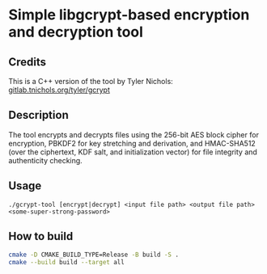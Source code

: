# Simple libgcrypt-based encryption and decryption tool

## Credits

This is a C++ version of the tool by Tyler Nichols: [gitlab.tnichols.org/tyler/gcrypt](https://gitlab.tnichols.org/tyler/gcrypt)

## Description

The tool encrypts and decrypts files using the 256-bit AES block cipher for encryption, PBKDF2 for key stretching and derivation, and HMAC-SHA512 (over the ciphertext, KDF salt, and initialization vector) for file integrity and authenticity checking.

## Usage

```
./gcrypt-tool [encrypt|decrypt] <input file path> <output file path> <some-super-strong-password>
```

## How to build

```bash
cmake -D CMAKE_BUILD_TYPE=Release -B build -S .
cmake --build build --target all
```
